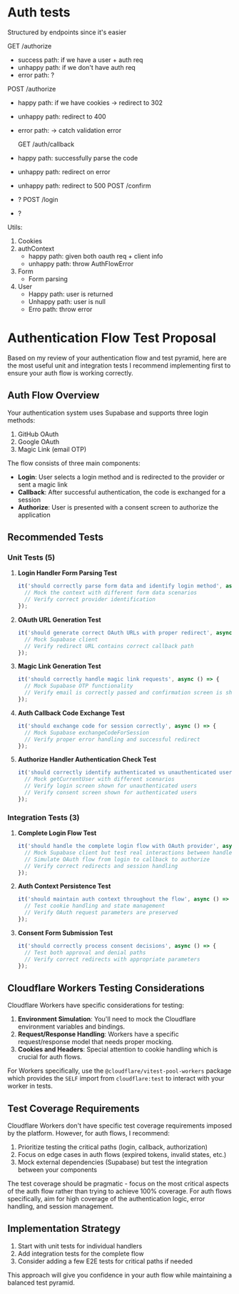 # Auth tests

Structured by endpoints since it's easier

GET /authorize

- success path: if we have a user + auth req
- unhappy path: if we don't have auth req
- error path: ?

POST /authorize

- happy path: if we have cookies -> redirect to 302
- unhappy path: redirect to 400
- error path:  -> catch validation error

  GET /auth/callback
- happy path: successfully parse the code
- unhappy path: redirect on error
- unhappy path: redirect to 500
  POST /confirm
- ?
  POST /login
- ?

Utils:

1. Cookies
2. authContext
    - happy path: given both oauth req + client info
    - unhappy path: throw AuthFlowError
3. Form
    - Form parsing
4. User
    - Happy path: user is returned
    - Unhappy path: user is null
    - Erro path: throw error

# Authentication Flow Test Proposal

Based on my review of your authentication flow and test pyramid, here are the most useful unit and
integration tests I recommend implementing first to ensure your auth flow is working correctly.

## Auth Flow Overview

Your authentication system uses Supabase and supports three login methods:

1. GitHub OAuth
2. Google OAuth
3. Magic Link (email OTP)

The flow consists of three main components:

- **Login**: User selects a login method and is redirected to the provider or sent a magic link
- **Callback**: After successful authentication, the code is exchanged for a session
- **Authorize**: User is presented with a consent screen to authorize the application

## Recommended Tests

### Unit Tests (5)

1. **Login Handler Form Parsing Test**
   ```typescript
   it('should correctly parse form data and identify login method', async () => {
     // Mock the context with different form data scenarios
     // Verify correct provider identification
   });
   ```

2. **OAuth URL Generation Test**
   ```typescript
   it('should generate correct OAuth URLs with proper redirect', async () => {
     // Mock Supabase client
     // Verify redirect URL contains correct callback path
   });
   ```

3. **Magic Link Generation Test**
   ```typescript
   it('should correctly handle magic link requests', async () => {
     // Mock Supabase OTP functionality
     // Verify email is correctly passed and confirmation screen is shown
   });
   ```

4. **Auth Callback Code Exchange Test**
   ```typescript
   it('should exchange code for session correctly', async () => {
     // Mock Supabase exchangeCodeForSession
     // Verify proper error handling and successful redirect
   });
   ```

5. **Authorize Handler Authentication Check Test**
   ```typescript
   it('should correctly identify authenticated vs unauthenticated users', async () => {
     // Mock getCurrentUser with different scenarios
     // Verify login screen shown for unauthenticated users
     // Verify consent screen shown for authenticated users
   });
   ```

### Integration Tests (3)

1. **Complete Login Flow Test**
   ```typescript
   it('should handle the complete login flow with OAuth provider', async () => {
     // Mock Supabase client but test real interactions between handlers
     // Simulate OAuth flow from login to callback to authorize
     // Verify correct redirects and session handling
   });
   ```

2. **Auth Context Persistence Test**
   ```typescript
   it('should maintain auth context throughout the flow', async () => {
     // Test cookie handling and state management
     // Verify OAuth request parameters are preserved
   });
   ```

3. **Consent Form Submission Test**
   ```typescript
   it('should correctly process consent decisions', async () => {
     // Test both approval and denial paths
     // Verify correct redirects with appropriate parameters
   });
   ```

## Cloudflare Workers Testing Considerations

Cloudflare Workers have specific considerations for testing:

1. **Environment Simulation**: You'll need to mock the Cloudflare environment variables and
   bindings.
2. **Request/Response Handling**: Workers have a specific request/response model that needs proper
   mocking.
3. **Cookies and Headers**: Special attention to cookie handling which is crucial for auth flows.

For Workers specifically, use the `@cloudflare/vitest-pool-workers` package which provides the
`SELF` import from `cloudflare:test` to interact with your worker in tests.

## Test Coverage Requirements

Cloudflare Workers don't have specific test coverage requirements imposed by the platform. However,
for auth flows, I recommend:

1. Prioritize testing the critical paths (login, callback, authorization)
2. Focus on edge cases in auth flows (expired tokens, invalid states, etc.)
3. Mock external dependencies (Supabase) but test the integration between your components

The test coverage should be pragmatic - focus on the most critical aspects of the auth flow rather
than trying to achieve 100% coverage. For auth flows specifically, aim for high coverage of the
authentication logic, error handling, and session management.

## Implementation Strategy

1. Start with unit tests for individual handlers
2. Add integration tests for the complete flow
3. Consider adding a few E2E tests for critical paths if needed

This approach will give you confidence in your auth flow while maintaining a balanced test pyramid.